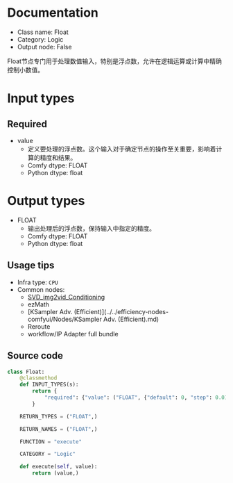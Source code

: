 
# Documentation
- Class name: Float
- Category: Logic
- Output node: False

Float节点专门用于处理数值输入，特别是浮点数，允许在逻辑运算或计算中精确控制小数值。

# Input types
## Required
- value
    - 定义要处理的浮点数。这个输入对于确定节点的操作至关重要，影响着计算的精度和结果。
    - Comfy dtype: FLOAT
    - Python dtype: float

# Output types
- FLOAT
    - 输出处理后的浮点数，保持输入中指定的精度。
    - Comfy dtype: FLOAT
    - Python dtype: float


## Usage tips
- Infra type: `CPU`
- Common nodes:
    - [SVD_img2vid_Conditioning](../../Comfy/Nodes/SVD_img2vid_Conditioning.md)
    - ezMath
    - [KSampler Adv. (Efficient)](../../efficiency-nodes-comfyui/Nodes/KSampler Adv. (Efficient).md)
    - Reroute
    - workflow/IP Adapter full bundle



## Source code
```python
class Float:
    @classmethod
    def INPUT_TYPES(s):
        return {
            "required": {"value": ("FLOAT", {"default": 0, "step": 0.01})},
        }

    RETURN_TYPES = ("FLOAT",)

    RETURN_NAMES = ("FLOAT",)

    FUNCTION = "execute"

    CATEGORY = "Logic"

    def execute(self, value):
        return (value,)

```
